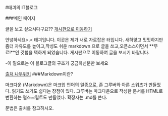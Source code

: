#태긔의 IT블로그

###메인 페이지

글을 보고 싶으시다구요??
[개시판으로 이동하기]()


안녕하세요>.< 태긔입니다.
이곳은 제가 새로 자로잡은 터입니다.
새하얗고 밋밋하지만 좀더 자유도를
높이고,작성도 쉬운 markdown 으로
글을 쓰고,오픈소스이면서 **무료!**인
깃헙을 택하게 되었습니다.
게시판으로 이동하여 글을 보시기 바랍니다.

-이 밑으로는 이 블로그글의 구조가 궁금하신분만 보세요


[출처 나무위키](https://namu.wiki/w/%EB%A7%88%ED%81%AC%EB%8B%A4%EC%9A%B4)
###Markdown이란?

마크다운 (Markdown)은 마크업 언어의 일종으로,
 존 그루버와 아론 스워츠가 만들었다.
읽기도 쓰기도 쉽다는 장점이 있다.
그루버는 마크다운으로 작성한 문서를 HTML로 변환하는
펄스크립트도 만들었다.
확장자는 .md를 쓴다.

문법은 출처를 참고하시오.
